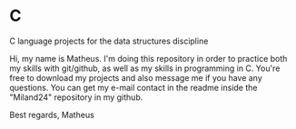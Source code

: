 # C
C language projects for the data structures discipline

Hi, my name is Matheus. I'm doing this repository in order to practice both my skills with git/github, as well as my skills in programming in
C. You're free to download my projects and also message me if you have any questions. You can get my e-mail contact in the readme inside the "Miland24" repository in my github.

Best regards,
Matheus
